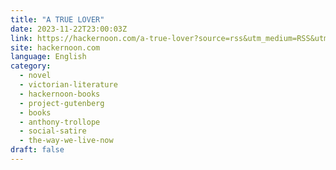 ```yaml
---
title: "A TRUE LOVER"
date: 2023-11-22T23:00:03Z
link: https://hackernoon.com/a-true-lover?source=rss&utm_medium=RSS&utm_source=news.12bit.vn
site: hackernoon.com
language: English
category:
  - novel
  - victorian-literature
  - hackernoon-books
  - project-gutenberg
  - books
  - anthony-trollope
  - social-satire
  - the-way-we-live-now
draft: false
---
```

